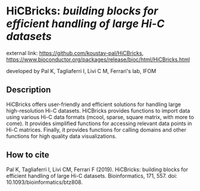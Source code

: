 # HiCBricks: *building blocks for efficient handling of large Hi-C datasets*

external link: https://github.com/koustav-pal/HiCBricks, https://www.bioconductor.org/packages/release/bioc/html/HiCBricks.html

developed by Pal K, Tagliaferri I, Livi C M, Ferrari's lab, IFOM

## Description
HiCBricks offers user-friendly and efficient solutions for handling large high-resolution Hi-C datasets. HiCBricks provides functions to import data using various Hi-C data formats (mcool, sparse, square matrix, with more to come). It provides simplified functions for accessing relevant data points in Hi-C matrices. Finally, it provides functions for calling domains and other functions for high quality data visualizations.

## How to cite
Pal K, Tagliaferri I, Livi CM, Ferrari F (2019). HiCBricks: building blocks for efficient handling of large Hi-C datasets. Bioinformatics, 171, 557. doi: 10.1093/bioinformatics/btz808. 
